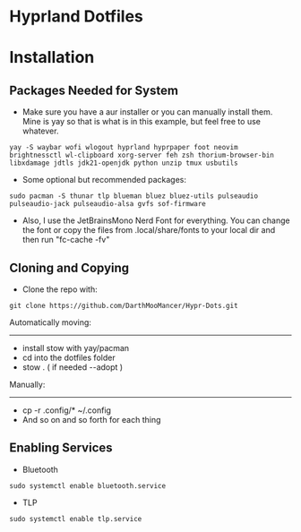 #         Hyprland Dotfiles

# Installation

Packages Needed for System
--------------------------
- Make sure you have a aur installer or you can manually install them. Mine is yay so that is what is in this example, but feel free to use whatever.

```
yay -S waybar wofi wlogout hyprland hyprpaper foot neovim brightnessctl wl-clipboard xorg-server feh zsh thorium-browser-bin libxdamage jdtls jdk21-openjdk python unzip tmux usbutils 
```

- Some optional but recommended packages:
```
sudo pacman -S thunar tlp blueman bluez bluez-utils pulseaudio pulseaudio-jack pulseaudio-alsa gvfs sof-firmware
```
- Also, I use the JetBrainsMono Nerd Font for everything. You can change the font or copy the files from .local/share/fonts to your local dir and then run "fc-cache -fv"

Cloning and Copying
-------------------

- Clone the repo with:
```
git clone https://github.com/DarthMooMancer/Hypr-Dots.git
```
Automatically moving:
_____________________

- install stow with yay/pacman 
- cd into the dotfiles folder
- stow . ( if needed --adopt ) 

Manually:
_________

- cp -r .config/* ~/.config
- And so on and so forth for each thing

Enabling Services
-----------------

- Bluetooth
```
sudo systemctl enable bluetooth.service
```

- TLP
```
sudo systemctl enable tlp.service 
